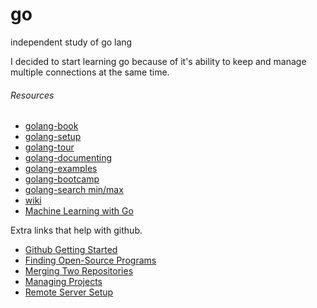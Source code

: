 # go
independent study of go lang

<p>
I decided to start learning go because of it's ability to keep and manage multiple connections at the same time.<br>
</p>
<h6>Resources</h6>

+ [golang-book](https://www.golang-book.com/)
+ [golang-setup](https://golang.org/doc/install?download=go1.11.5.darwin-amd64.pkg)
+ [golang-tour](https://tour.golang.org/concurrency/6)
+ [golang-documenting](https://blog.golang.org/godoc-documenting-go-code)
+ [golang-examples](https://gobyexample.com/)
+ [golang-bootcamp](http://www.golangbootcamp.com/book/frontmatter)
+ [golang-search min/max](https://stackoverflow.com/questions/34259800/is-there-a-built-in-min-function-for-a-slice-of-int-arguments-or-a-variable-numb)
+ [wiki](https://en.wikipedia.org/wiki/Go_(programming_language))
+ [Machine Learning with Go](https://github.com/brandon-rowe/my-books/blob/master/machinelearningwithgo.pdf)




Extra links that help with github.
+ [Github Getting Started](https://rogerdudler.github.io/git-guide/)
+ [Finding Open-Source Programs](https://help.github.com/en/articles/finding-open-source-projects-on-github)
+ [Merging Two Repositories](https://gist.github.com/msrose/2feacb303035d11d2d05)
+ [Managing Projects](https://help.github.com/en/articles/configuring-automation-for-project-boards)
+ [Remote Server Setup](https://kbroman.org/github_tutorial/pages/init.html)



